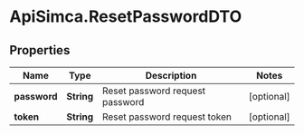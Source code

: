 # ApiSimca.ResetPasswordDTO

## Properties
Name | Type | Description | Notes
------------ | ------------- | ------------- | -------------
**password** | **String** | Reset password request password | [optional] 
**token** | **String** | Reset password request token | [optional] 


